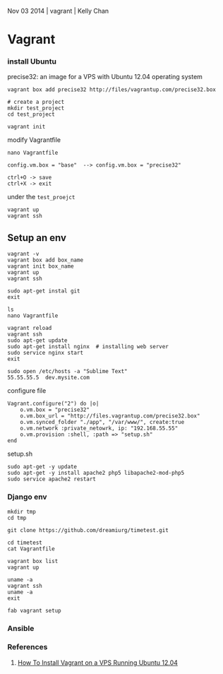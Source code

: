 Nov 03 2014 | vagrant | Kelly Chan
# Vagrant

### install Ubuntu

precise32: an image for a VPS with Ubuntu 12.04 operating system

    vagrant box add precise32 http://files/vagrantup.com/precise32.box
    
    # create a project
    mkdir test_project
    cd test_project
    
    vagrant init
    
modify Vagrantfile

    nano Vagrantfile
    
    config.vm.box = "base"  --> config.vm.box = "precise32"
    
    ctrl+O -> save
    ctrl+X -> exit

under the `test_proejct`

    vagrant up
    vagrant ssh


## Setup an env

    vagrant -v 
    vagrant box add box_name
    vagrant init box_name
    vagrant up
    vagrant ssh
    
    sudo apt-get instal git
    exit

    ls
    nano Vagrantfile
    
    vagrant reload
    vagrant ssh
    sudo apt-get update
    sudo apt-get install nginx  # installing web server
    sudo service nginx start
    exit
    
    sudo open /etc/hosts -a "Sublime Text"
    55.55.55.5  dev.mysite.com
    
configure file

    Vagrant.configure("2") do |o|
        o.vm.box = "precise32"
        o.vm.box_url = "http://files.vagrantup.com/precise32.box"
        o.vm.synced_folder "./app", "/var/www/", create:true
        o.vm.network :private_netowrk, ip: "192.168.55.55"
        o.vm.provision :shell, :path => "setup.sh"
    end
    
setup.sh

    sudo apt-get -y update
    sudo apt-get -y install apache2 php5 libapache2-mod-php5
    sudo service apache2 restart


### Django env

    mkdir tmp
    cd tmp
    
    git clone https://github.com/dreamiurg/timetest.git
    
    cd timetest
    cat Vagrantfile
    
    vagrant box list
    vagrant up
    
    uname -a
    vagrant ssh
    uname -a 
    exit
    
    fab vagrant setup
    

### Ansible

    
    

### References
1. [How To Install Vagrant on a VPS Running Ubuntu 12.04](https://www.digitalocean.com/community/tutorials/how-to-install-vagrant-on-a-vps-running-ubuntu-12-04)
